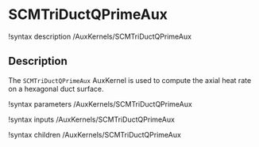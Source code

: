 # SCMTriDuctQPrimeAux

!syntax description /AuxKernels/SCMTriDuctQPrimeAux

## Description

<!-- -->

The `SCMTriDuctQPrimeAux` AuxKernel is used to compute the axial heat rate on a hexagonal duct surface.

!syntax parameters /AuxKernels/SCMTriDuctQPrimeAux

!syntax inputs /AuxKernels/SCMTriDuctQPrimeAux

!syntax children /AuxKernels/SCMTriDuctQPrimeAux
